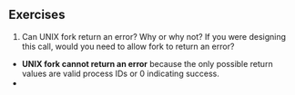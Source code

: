 ## Exercises
1. Can UNIX fork return an error? Why or why not?
If you were designing this call, would you need to allow fork to return an error?
  - **UNIX fork cannot return an error** because the only possible return values are valid process IDs or 0 indicating success.
- 
